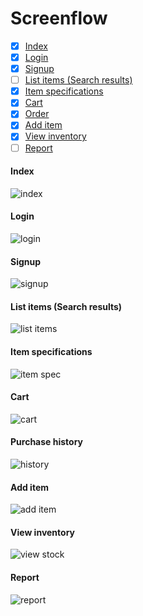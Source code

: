 # Screenflow

- [x] [Index](#index)
- [x] [Login](#login)
- [x] [Signup](#signup)
- [ ] [List items (Search results)](#list-items-search-results)
- [x] [Item specifications](#item-specifications)
- [x] [Cart](#cart)
- [x] [Order](#purchase-history)
- [x] [Add item](#add-item)
- [x] [View inventory](#view-inventory)
- [ ] [Report](#report)

#### Index
![index](https://github.com/bill0871/eMart/blob/master/wireframe/Index.png)

#### Login
![login](https://github.com/bill0871/eMart/blob/master/wireframe/login.png)

#### Signup
![signup](https://github.com/bill0871/eMart/blob/master/wireframe/signup.png)

#### List items (Search results)
![list items](https://github.com/bill0871/eMart/blob/master/wireframe/list_items.png)

#### Item specifications
![item spec](https://github.com/bill0871/eMart/blob/master/wireframe/item_spec.png)

#### Cart
![cart](https://github.com/bill0871/eMart/blob/master/wireframe/Cart.png)

#### Purchase history
![history](https://github.com/bill0871/eMart/blob/master/wireframe/purchase_history.png)

#### Add item
![add item](https://github.com/bill0871/eMart/blob/master/wireframe/add_item.png)

#### View inventory
![view stock](https://github.com/bill0871/eMart/blob/master/wireframe/view_inventory.png)

#### Report
![report](https://github.com/bill0871/eMart/blob/master/wireframe/report.png)
